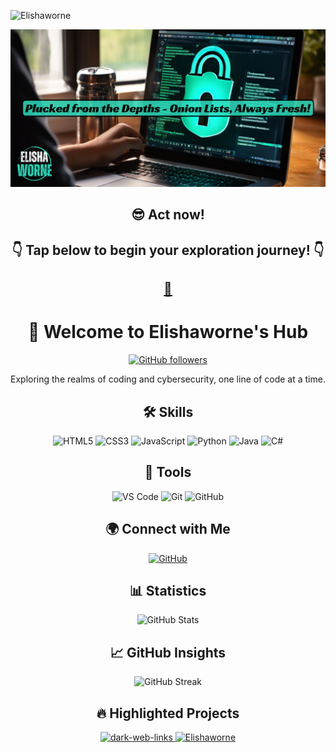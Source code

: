<p align="left"> <img src="https://komarev.com/ghpvc/?username=Elishaworne&label=DigiInsights&color=2EDBBC&style=flat&text_color=000000" alt="Elishaworne" /> </p>

<!-- Header -->
<p align="center">
  <a href="https://github.com/Elishaworne">
    <img src="https://github.com/Elishaworne/Elishaworne/blob/main/logo.png">
  </a>
</p>



<!-- Website -->
<h2 align="center">😎 Act now!</h2>
<h2 align="center">👇 Tap below to begin your exploration journey! 👇</h2>
<h2 align="center"><a href="https://deepweburl.com/">🌟</a></h2>


<div align="center">
  <h1>👋 Welcome to Elishaworne's Hub</h1>
</div>

<!-- Badge Section -->
<p align="center">
  <a href="https://github.com/Elishaworne">
    <img src="https://img.shields.io/github/followers/Elishaworne?label=Follow&style=flat-square&logo=github&color=success" alt="GitHub followers">
  </a>
</p>

<!-- Introduction Text -->
<p align="center">
  Exploring the realms of coding and cybersecurity, one line of code at a time.
</p>

<!-- Skills Overview -->
<h2 align="center">🛠 Skills</h2>
<p align="center">
  <img src="https://img.shields.io/badge/HTML5-%23E34F26.svg?&style=flat-square&logo=html5&logoColor=white" alt="HTML5">
  <img src="https://img.shields.io/badge/CSS3-%231572B6.svg?&style=flat-square&logo=css3&logoColor=white" alt="CSS3">
  <img src="https://img.shields.io/badge/JavaScript-%23F7DF1E.svg?&style=flat-square&logo=javascript&logoColor=black" alt="JavaScript">
  <img src="https://img.shields.io/badge/Python-%2314354C.svg?&style=flat-square&logo=python&logoColor=white" alt="Python">
  <img src="https://img.shields.io/badge/Java-%23007396.svg?&style=flat-square&logo=java&logoColor=white" alt="Java">
  <img src="https://img.shields.io/badge/C%23-%23912019.svg?&style=flat-square&logo=c-sharp&logoColor=white" alt="C#">
</p>

<!-- Code Tools -->
<h2 align="center">🔨 Tools</h2>
<p align="center">
  <img src="https://img.shields.io/badge/Visual_Studio_Code-%23007ACC.svg?&style=flat-square&logo=visual-studio-code&logoColor=white" alt="VS Code">
  <img src="https://img.shields.io/badge/Git-%23F05033.svg?&style=flat-square&logo=git&logoColor=white" alt="Git">
  <img src="https://img.shields.io/badge/GitHub-%23181717.svg?&style=flat-square&logo=github&logoColor=white" alt="GitHub">
</p>

<!-- Networking -->
<h2 align="center">🌍 Connect with Me</h2>
<p align="center">
  <a href="https://github.com/Elishaworne">
    <img src="https://img.shields.io/badge/GitHub-181717?style=flat-square&logo=github&logoColor=white" alt="GitHub">
  </a>
</p>

<!-- GitHub Statistics -->
<h2 align="center">📊 Statistics</h2>
<p align="center">
  <img src="https://github-readme-stats.vercel.app/api?username=Elishaworne&show_icons=true&count_private=true&hide_border=true&theme=tokyonight" alt="GitHub Stats">
</p>
<!-- GitHub Insights -->
<h2 align="center">📈 GitHub Insights</h2>
<p align="center">
  <img src="https://github-readme-streak-stats.herokuapp.com/?user=Elishaworne&theme=tokyonight&hide_border=true" alt="GitHub Streak">
</p>

<!-- Highlighted Projects -->
<h2 align="center">🔥 Highlighted Projects</h2>
<p align="center">
  <a href="https://github.com/Elishaworne/dark-web-links">
    <img src="https://github-readme-stats.vercel.app/api/pin/?username=Elishaworne&repo=dark-web-links&theme=tokyonight&hide_border=true" alt="dark-web-links">
  </a>
  <a href="https://github.com/Elishaworne/Elishaworne">
    <img src="https://github-readme-stats.vercel.app/api/pin/?username=Elishaworne&repo=Elishaworne&theme=tokyonight&hide_border=true" alt="Elishaworne">
  </a>
</p>
